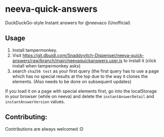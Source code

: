 # neeva-quick-answers
DuckDuckGo-style Instant answers for @neevaco (Unofficial)

## Usage

1. Install tampermonkey.
2. Visit https://git.dbuidl.com/Snaddyvitch-Dispenser/neeva-quick-answers/raw/branch/main/neevaquickanswers.user.js to install it (click install when tampermonkey asks)
3. search `sha256 test` as your first query (the first query has to use a page which has no special results at the top due to the way it clones the elements. (Also needs to be done on subsequent updates)

If you load it on a page with special elements first, go into the localStorage in your browser (while on neeva) and delete the `instantAnswerDetail` and `instantAnswerVersion` values.

## Contributing:

Contributions are always welcomed :D
